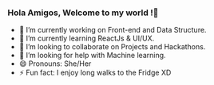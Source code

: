 ### Hola Amigos, Welcome to my world !👋




- 🔭 I’m currently working on Front-end and Data Structure.
- 🌱 I’m currently learning ReactJs & UI/UX.
- 👯 I’m looking to collaborate on Projects and Hackathons.
- 🤔 I’m looking for help with Machine learning.
- 😄 Pronouns: She/Her
- ⚡ Fun fact: I enjoy long walks to the Fridge XD


